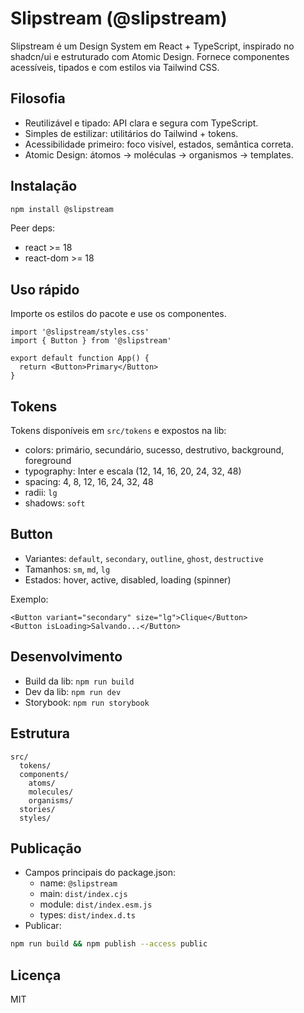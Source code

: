 # Slipstream (@slipstream)

Slipstream é um Design System em React + TypeScript, inspirado no shadcn/ui e estruturado com Atomic Design. Fornece componentes acessíveis, tipados e com estilos via Tailwind CSS.

## Filosofia
- Reutilizável e tipado: API clara e segura com TypeScript.
- Simples de estilizar: utilitários do Tailwind + tokens.
- Acessibilidade primeiro: foco visível, estados, semântica correta.
- Atomic Design: átomos → moléculas → organismos → templates.

## Instalação
```bash
npm install @slipstream
```

Peer deps:
- react >= 18
- react-dom >= 18

## Uso rápido
Importe os estilos do pacote e use os componentes.
```tsx
import '@slipstream/styles.css'
import { Button } from '@slipstream'

export default function App() {
  return <Button>Primary</Button>
}
```

## Tokens
Tokens disponíveis em `src/tokens` e expostos na lib:
- colors: primário, secundário, sucesso, destrutivo, background, foreground
- typography: Inter e escala (12, 14, 16, 20, 24, 32, 48)
- spacing: 4, 8, 12, 16, 24, 32, 48
- radii: `lg`
- shadows: `soft`

## Button
- Variantes: `default`, `secondary`, `outline`, `ghost`, `destructive`
- Tamanhos: `sm`, `md`, `lg`
- Estados: hover, active, disabled, loading (spinner)

Exemplo:
```tsx
<Button variant="secondary" size="lg">Clique</Button>
<Button isLoading>Salvando...</Button>
```

## Desenvolvimento
- Build da lib: `npm run build`
- Dev da lib: `npm run dev`
- Storybook: `npm run storybook`

## Estrutura
```
src/
  tokens/
  components/
    atoms/
    molecules/
    organisms/
  stories/
  styles/
```

## Publicação
- Campos principais do package.json:
  - name: `@slipstream`
  - main: `dist/index.cjs`
  - module: `dist/index.esm.js`
  - types: `dist/index.d.ts`
- Publicar:
```bash
npm run build && npm publish --access public
```

## Licença
MIT
